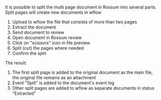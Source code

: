 
It is possible to split the multi page document in Rossum into several parts. Split pages will create new documents in wflow

1. Upload to wflow the file that consists of more than two pages
2. Extract the document
3. Send document to review
4. Open document in Rossum review
5. Click on "scissors" icon in file preview
6. Split (cut) the pages where needed
7. Confirm the split

The result: 
1. The first split page is added to the original document as the main file, the original file remains as an attachment 
2. Event "Split" is added to the document's event log
3. Other split pages are added to wflow as separate documents in status "Extracted"

